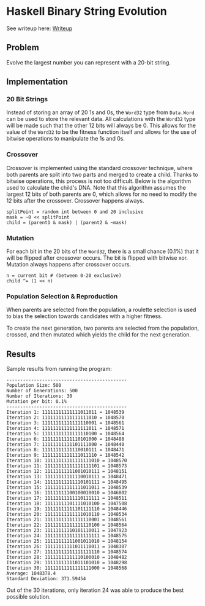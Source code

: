# Haskell Binary String Evolution

See writeup here: [Writeup](https://medium.com/knoxcs/binary-string-evolution-in-haskell-574afbbcdc59) 

## Problem

Evolve the largest number you can represent with a 20-bit string.

## Implementation

### 20 Bit Strings

Instead of storing an array of 20 1s and 0s, the `Word32` type from `Data.Word` 
can be used to store the relevant data. All calculations with the `Word32` type
will be made such that the other 12 bits will always be 0. This allows for the
value of the `Word32` to be the fitness function itself and allows for the use
of bitwise operations to manipulate the 1s and 0s. 

### Crossover

Crossover is implemented using the standard crossover technique, where both
parents are split into two parts and merged to create a child. Thanks to
bitwise operations, this process is not too difficult. Below is the algorithm
used to calculate the child's DNA. Note that this algorithm assumes the largest
12 bits of both parents are 0, which allows for no need to modify the 12 bits
after the crossover. Crossover happens always.

```
splitPoint = random int between 0 and 20 inclusive
mask = ~0 << splitPoint
child = (parent1 & mask) | (parent2 & ~mask)
```

### Mutation

For each bit in the 20 bits of the `Word32`, there is a small chance (0.1%)
that it will be flipped after crossover occurs. The bit is flipped with bitwise
xor. Mutation always happens after crossover occurs.

```
n = current bit # (between 0-20 exclusive)
child ^= (1 << n)
```

### Population Selection & Reproduction

When parents are selected from the population, a roulette selection is used to
bias the selection towards candidates with a higher fitness.

To create the next generation, two parents are selected from the population,
crossed, and then mutated which yields the child for the next generation.

## Results

Sample results from running the program:

```
--------------------------------------------
Population Size: 500
Number of Generations: 500
Number of Iterations: 30
Mutation per bit: 0.1%
--------------------------------------------
Iteration 1: 11111111111111011011 = 1048539
Iteration 2: 11111111111111111010 = 1048570
Iteration 3: 11111111111111110001 = 1048561
Iteration 4: 11111111111111111011 = 1048571
Iteration 5: 11111111111111110100 = 1048564
Iteration 6: 11111111111110101000 = 1048488
Iteration 7: 11111111111101111000 = 1048440
Iteration 8: 11111111111110010111 = 1048471
Iteration 9: 11111111111111011110 = 1048542
Iteration 10: 11111111111111111010 = 1048570
Iteration 11: 11111111111111111101 = 1048573
Iteration 12: 11111111111001010111 = 1048151
Iteration 13: 11111111111110010111 = 1048471
Iteration 14: 11111111111110101111 = 1048495
Iteration 15: 11111111111111011011 = 1048539
Iteration 16: 11111111100100010010 = 1046802
Iteration 17: 11111111111110111111 = 1048511
Iteration 18: 11111111101111010100 = 1047508
Iteration 19: 11111111111101111110 = 1048446
Iteration 20: 11111111111111010110 = 1048534
Iteration 21: 11111111111111110001 = 1048561
Iteration 22: 11111111111111110100 = 1048564
Iteration 23: 11111111110101110011 = 1047923
Iteration 24: 11111111111111111111 = 1048575
Iteration 25: 11111111111001011010 = 1048154
Iteration 26: 11111111111011110011 = 1048307
Iteration 27: 11111111111111111110 = 1048574
Iteration 28: 11111111111110100010 = 1048482
Iteration 29: 11111111111011101010 = 1048298
Iteration 30: 11111111111111111000 = 1048568
Average: 1048378.4
Standard Deviation: 371.59454
```

Out of the 30 iterations, only iteration 24 was able to produce the best
possible solution.
